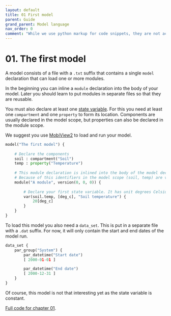 ```yaml
---
layout: default
title: 01 First model
parent: Guide
grand_parent: Model language
nav_order: 0
comment: "While we use python markup for code snippets, they are not actually python, it just creates convenient coloring for this format."
---
```


# 01. The first model

A model consists of a file with a `.txt` suffix that contains a single `model` declaration that can load one or more modules.

In the beginning you can inline a `module` declaration into the body of your model. Later you should learn to put modules in separate files so that they are reusable.

You must also declare at least one [state variable](central_concepts.html). For this you need at least one `compartment` and one `property` to form its location. Components are usually declared in the model scope, but properties can also be declared in the module scope.

We suggest you use [MobiView2](../mobiviewdocs/mobiview.html) to load and run your model.


```python
model("The first model") {
	
	# Declare the components
	soil : compartment("Soil")
	temp : property("Temperature")
	
	# This module declaration is inlined into the body of the model declaration.
	# Because of this identifiers in the model scope (soil, temp) are visible inside the module scope.
	module("A module", version(0, 0, 0)) {
		
		# Declare your first state variable. It has unit degrees Celsius.
		var(soil.temp, [deg_c], "Soil temperature") {
			20[deg_c]
		}
	}
}
```

To load this model you also need a `data_set`. This is put in a separate file with a `.dat` suffix. For now, it will only contain the start and end dates of the model run.

```python
data_set {
	par_group("System") {
		par_datetime("Start date")
		[ 2000-01-01 ]

		par_datetime("End date")
		[ 2000-12-31 ]
	}
}
```

Of course, this model is not that interesting yet as the state variable is constant.

[Full code for chapter 01](https://github.com/NIVANorge/Mobius2/tree/main/guide/01).
